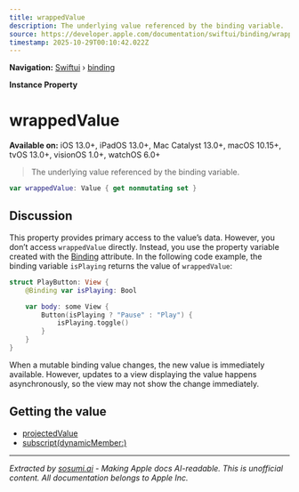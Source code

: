 ```yaml
---
title: wrappedValue
description: The underlying value referenced by the binding variable.
source: https://developer.apple.com/documentation/swiftui/binding/wrappedvalue
timestamp: 2025-10-29T00:10:42.022Z
---
```


**Navigation:** [Swiftui](/documentation/swiftui) › [binding](/documentation/swiftui/binding)

**Instance Property**

# wrappedValue

**Available on:** iOS 13.0+, iPadOS 13.0+, Mac Catalyst 13.0+, macOS 10.15+, tvOS 13.0+, visionOS 1.0+, watchOS 6.0+

> The underlying value referenced by the binding variable.

```swift
var wrappedValue: Value { get nonmutating set }
```

## Discussion

This property provides primary access to the value’s data. However, you don’t access `wrappedValue` directly. Instead, you use the property variable created with the [Binding](/documentation/swiftui/binding) attribute. In the following code example, the binding variable `isPlaying` returns the value of `wrappedValue`:

```swift
struct PlayButton: View {
    @Binding var isPlaying: Bool

    var body: some View {
        Button(isPlaying ? "Pause" : "Play") {
            isPlaying.toggle()
        }
    }
}
```

When a mutable binding value changes, the new value is immediately available. However, updates to a view displaying the value happens asynchronously, so the view may not show the change immediately.

## Getting the value

- [projectedValue](/documentation/swiftui/binding/projectedvalue)
- [subscript(dynamicMember:)](/documentation/swiftui/binding/subscript(dynamicmember:))

---

*Extracted by [sosumi.ai](https://sosumi.ai) - Making Apple docs AI-readable.*
*This is unofficial content. All documentation belongs to Apple Inc.*
